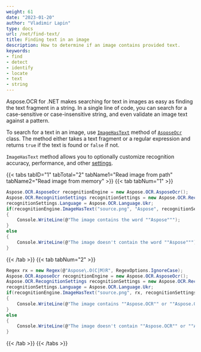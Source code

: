 ```yaml
---
weight: 61
date: "2023-01-20"
author: "Vladimir Lapin"
type: docs
url: /net/find-text/
title: Finding text in an image
description: How to determine if an image contains provided text.
keywords:
- find
- detect
- identify
- locate
- text
- string
---
```


Aspose.OCR for .NET makes searching for text in images as easy as finding the text fragment in a string. In a single line of code, you can search for a case-sensitive or case-insensitive string, and even validate an image text against a pattern.

To search for a text in an image, use [`ImageHasText`](https://reference.aspose.com/ocr/net/aspose.ocr/asposeocr/imagehastext/) method of [`AsposeOcr`](https://reference.aspose.com/ocr/net/aspose.ocr/asposeocr/) class. The method either takes a text fragment or a regular expression and returns `true` if the text is found or `false` if not.

`ImageHasText` method allows you to optionally customize recognition accuracy, performance, and other [settings](/ocr/net/recognition-settings-image/).

{{< tabs tabID="1" tabTotal="2" tabName1="Read image from path" tabName2="Read image from memory" >}}
{{< tab tabNum="1" >}}
```csharp
Aspose.OCR.AsposeOcr recognitionEngine = new Aspose.OCR.AsposeOcr();
Aspose.OCR.RecognitionSettings recognitionSettings = new Aspose.OCR.RecognitionSettings();
recognitionSettings.Language = Aspose.OCR.Language.Ukr;
if(recognitionEngine.ImageHasText("source.png", "Aspose", recognitionSettings))
{
	Console.WriteLine(@"The image contains the word ""Aspose""");
}
else
{
	Console.WriteLine(@"The image doesn't contain the word ""Aspose""");
}
```
{{< /tab >}}
{{< tab tabNum="2" >}}
```csharp
Regex rx = new Regex(@"Aspose\.O(C|M)R", RegexOptions.IgnoreCase);
Aspose.OCR.AsposeOcr recognitionEngine = new Aspose.OCR.AsposeOcr();
Aspose.OCR.RecognitionSettings recognitionSettings = new Aspose.OCR.RecognitionSettings();
recognitionSettings.Language = Aspose.OCR.Language.Ukr;
if(recognitionEngine.ImageHasText("source.png", rx, recognitionSettings))
{
	Console.WriteLine(@"The image contains ""Aspose.OCR"" or ""Aspose.OMR""");
}
else
{
	Console.WriteLine(@"The image doesn't contain ""Aspose.OCR"" or ""Aspose.OMR""");
}
```
{{< /tab >}}
{{< /tabs >}}
